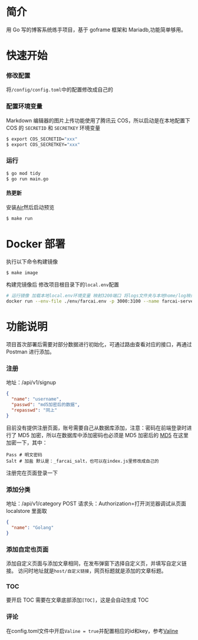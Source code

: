 # 简介

用 Go 写的博客系统练手项目，基于 goframe 框架和 Mariadb,功能简单够用。

# 快速开始

### 修改配置

将`/config/config.toml`中的配置修改成自己的

### 配置环境变量

Markdown 编辑器的图片上传功能使用了腾讯云 COS，所以启动是在本地配置下 COS 的 `SECRETID` 和 `SECRETKEY` 环境变量

```bash
$ export COS_SECRETID="xxx"
$ export COS_SECRETKEY="xxx"
```

### 运行

```bash
$ go mod tidy
$ go run main.go
```

#### 热更新

安装[Air](https://github.com/cosmtrek/air)然后启动预览

```bash
$ make run
```

# Docker 部署

执行以下命令构建镜像

```bash
$ make image
```

构建完镜像后
修改项目根目录下的`local.env`配置

```bash
# 运行镜像 加载本地local.env环境变量 映射3200端口 将logs文件夹与本地home/log映射
docker run --env-file ./env/farcai.env -p 3000:3100 --name farcai-server -d -v /home/logs/farcai:/tmp/logs farcai:镜像名和版本号
```

# 功能说明

项目首次部署后需要对部分数据进行初始化，可通过路由查看对应的接口，再通过 Postman 进行添加。

### 注册

地址：/api/v1/signup

```json
{
  "name": "username",
  "passwd": "md5加密后的数据",
  "repasswd": "同上"
}
```

目前没有提供注册页面，账号需要自己从数据库添加，注意：密码在前端登录时进行了 MD5 加密，所以在数据库中添加密码也必须是 MD5 加密后的 [MD5](https://www.cmd5.com/hash.aspx?s=123456) 在这里加密一下，其中：

```
Pass # 明文密码
Salt # 加盐 默认是：_farcai_salt，也可以在index.js里修改成自己的
```

注册完在页面登录一下

### 添加分类

地址：/api/v1/category POST
请求头：Authorization=打开浏览器调试从页面 localstore 里面取

```json
{
  "name": "Golang"
}
```

### 添加自定也页面

添加自定义页面与添加文章相同，在发布弹窗下选择自定义页，并填写自定义链接。
访问时地址就是`host/自定义链接`，网页标题就是添加的文章标题。

### TOC

要开启 TOC 需要在文章底部添加`[TOC]`，这是会自动生成 TOC

### 评论

在config.toml文件中开启```Valine = true```并配置相应的id和key，参考[Valine](https://valine.js.org/quickstart.html)